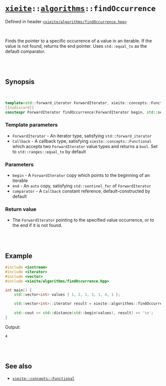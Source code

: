 # [`xieite`](../../README.md)`::`[`algorithms`](../../docs/algorithms.md)`::findOccurrence`
Defined in header [`<xieite/algorithms/findOccurrence.hpp>`](../../include/xieite/algorithms/findOccurrence.hpp)

<br/>

Finds the pointer to a specific occurrence of a value in an iterable. If the value is not found, returns the end pointer. Uses `std::equal_to` as the default comparator.

<br/><br/>

## Synopsis

<br/>

```cpp
template<std::forward_iterator ForwardIterator, xieite::concepts::Functional<bool(std::iter_value_t<ForwardIterator>, std::iter_value_t<ForwardIterator>)> Callback = std::ranges::equal_to>
[[nodiscard]]
constexpr ForwardIterator findOccurrence(ForwardIterator begin, std::sentinel_for<ForwardIterator> auto end, const std::convertible_to<std::iter_value_t<ForwardIterator>> auto& value, std::size_t count, const Callback& comparator = Callback());
```
### Template parameters
- `ForwardIterator` - An iterator type, satisfying `std::forward_iterator`
- `Callback` - A callback type, satisfying `xieite::concepts::Functional` which accepts two `ForwardIterator` value types and returns a `bool`. Set to `std::ranges::equal_to` by default
### Parameters
- `begin` - A `ForwardIterator` copy which points to the beginning of an iterable
- `end` - An `auto` copy, satisfying `std::sentinel_for` of `ForwardIterator`
- `comparator` - A `Callback` constant reference, default-constructed by default
### Return value
- The `ForwardIterator` pointing to the specified value occurrence, or to the end if it is not found.

<br/><br/>

## Example
```cpp
#include <iostream>
#include <iterator>
#include <vector>
#include <xieite/algorithms/findOccurrence.hpp>

int main() {
	std::vector<int> values { 1, 2, 1, 3, 1, 4, 1 };

	std::vector<int>::iterator result = xieite::algorithms::findOccurrence(std::begin(values), std::end(values), 1, 3);
	
	std::cout << std::distance(std::begin(values), result) << '\n';
}
```
Output:
```
4
```

<br/><br/>

## See also
- [`xieite::concepts::Functional`](../../docs/concepts/Function.md)